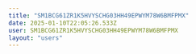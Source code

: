```yaml
---
title: "SM1BCG61ZR1K5HVYSCHG03HH49EPWYM78W6BMFPMX"
date: 2025-01-10T22:05:26.533Z
user: SM1BCG61ZR1K5HVYSCHG03HH49EPWYM78W6BMFPMX
layout: "users"
---
```

    